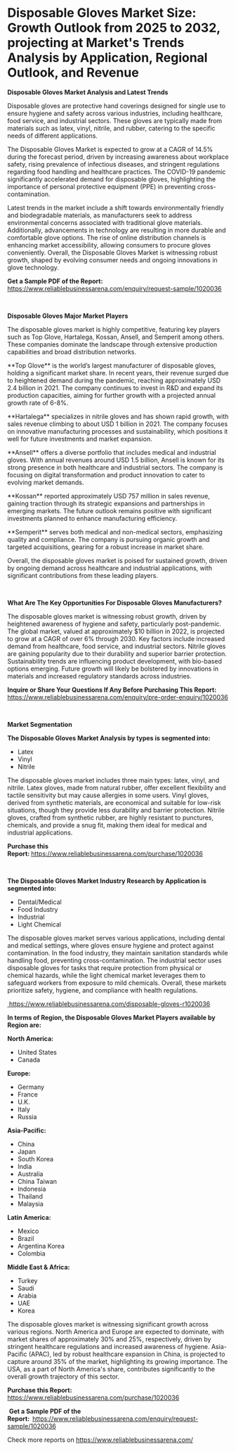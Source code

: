 <p><h1>Disposable Gloves Market Size: Growth Outlook from 2025 to 2032, projecting at Market's Trends Analysis by Application, Regional Outlook, and Revenue</h1></p><p><strong>Disposable Gloves Market Analysis and Latest Trends</strong></p>
<p><p>Disposable gloves are protective hand coverings designed for single use to ensure hygiene and safety across various industries, including healthcare, food service, and industrial sectors. These gloves are typically made from materials such as latex, vinyl, nitrile, and rubber, catering to the specific needs of different applications.</p><p>The Disposable Gloves Market is expected to grow at a CAGR of 14.5% during the forecast period, driven by increasing awareness about workplace safety, rising prevalence of infectious diseases, and stringent regulations regarding food handling and healthcare practices. The COVID-19 pandemic significantly accelerated demand for disposable gloves, highlighting the importance of personal protective equipment (PPE) in preventing cross-contamination.</p><p>Latest trends in the market include a shift towards environmentally friendly and biodegradable materials, as manufacturers seek to address environmental concerns associated with traditional glove materials. Additionally, advancements in technology are resulting in more durable and comfortable glove options. The rise of online distribution channels is enhancing market accessibility, allowing consumers to procure gloves conveniently. Overall, the Disposable Gloves Market is witnessing robust growth, shaped by evolving consumer needs and ongoing innovations in glove technology.</p></p>
<p><strong>Get a Sample PDF of the Report:&nbsp;</strong> <a href="https://www.reliablebusinessarena.com/enquiry/request-sample/1020036?utm_campaign=2110&utm_medium=2&utm_source=Github&utm_content=ia&utm_term=08022025&utm_id=disposable-gloves">https://www.reliablebusinessarena.com/enquiry/request-sample/1020036</a></p>
<p>&nbsp;</p>
<p><strong>Disposable Gloves Major Market Players</strong></p>
<p><p>The disposable gloves market is highly competitive, featuring key players such as Top Glove, Hartalega, Kossan, Ansell, and Semperit among others. These companies dominate the landscape through extensive production capabilities and broad distribution networks.</p><p>**Top Glove** is the world’s largest manufacturer of disposable gloves, holding a significant market share. In recent years, their revenue surged due to heightened demand during the pandemic, reaching approximately USD 2.4 billion in 2021. The company continues to invest in R&D and expand its production capacities, aiming for further growth with a projected annual growth rate of 6-8%.</p><p>**Hartalega** specializes in nitrile gloves and has shown rapid growth, with sales revenue climbing to about USD 1 billion in 2021. The company focuses on innovative manufacturing processes and sustainability, which positions it well for future investments and market expansion.</p><p>**Ansell** offers a diverse portfolio that includes medical and industrial gloves. With annual revenues around USD 1.5 billion, Ansell is known for its strong presence in both healthcare and industrial sectors. The company is focusing on digital transformation and product innovation to cater to evolving market demands.</p><p>**Kossan** reported approximately USD 757 million in sales revenue, gaining traction through its strategic expansions and partnerships in emerging markets. The future outlook remains positive with significant investments planned to enhance manufacturing efficiency.</p><p>**Semperit** serves both medical and non-medical sectors, emphasizing quality and compliance. The company is pursuing organic growth and targeted acquisitions, gearing for a robust increase in market share.</p><p>Overall, the disposable gloves market is poised for sustained growth, driven by ongoing demand across healthcare and industrial applications, with significant contributions from these leading players.</p></p>
<p>&nbsp;</p>
<p><strong>What Are The Key Opportunities For Disposable Gloves Manufacturers?</strong></p>
<p><p>The disposable gloves market is witnessing robust growth, driven by heightened awareness of hygiene and safety, particularly post-pandemic. The global market, valued at approximately $10 billion in 2022, is projected to grow at a CAGR of over 6% through 2030. Key factors include increased demand from healthcare, food service, and industrial sectors. Nitrile gloves are gaining popularity due to their durability and superior barrier protection. Sustainability trends are influencing product development, with bio-based options emerging. Future growth will likely be bolstered by innovations in materials and increased regulatory standards across industries.</p></p>
<p><strong>Inquire or Share Your Questions If Any Before Purchasing This Report:</strong> <a href="https://www.reliablebusinessarena.com/enquiry/pre-order-enquiry/1020036?utm_campaign=2110&utm_medium=2&utm_source=Github&utm_content=ia&utm_term=08022025&utm_id=disposable-gloves">https://www.reliablebusinessarena.com/enquiry/pre-order-enquiry/1020036</a></p>
<p>&nbsp;</p>
<p><strong>Market Segmentation</strong></p>
<p><strong>The Disposable Gloves Market Analysis by types is segmented into:</strong></p>
<p><ul><li>Latex</li><li>Vinyl</li><li>Nitrile</li></ul></p>
<p><p>The disposable gloves market includes three main types: latex, vinyl, and nitrile. Latex gloves, made from natural rubber, offer excellent flexibility and tactile sensitivity but may cause allergies in some users. Vinyl gloves, derived from synthetic materials, are economical and suitable for low-risk situations, though they provide less durability and barrier protection. Nitrile gloves, crafted from synthetic rubber, are highly resistant to punctures, chemicals, and provide a snug fit, making them ideal for medical and industrial applications.</p></p>
<p><strong>Purchase this Report:&nbsp;</strong><a href="https://www.reliablebusinessarena.com/purchase/1020036?utm_campaign=2110&utm_medium=2&utm_source=Github&utm_content=ia&utm_term=08022025&utm_id=disposable-gloves">https://www.reliablebusinessarena.com/purchase/1020036</a></p>
<p>&nbsp;</p>
<p><strong>The Disposable Gloves Market Industry Research by Application is segmented into:</strong></p>
<p><ul><li>Dental/Medical</li><li>Food Industry</li><li>Industrial</li><li>Light Chemical</li></ul></p>
<p><p>The disposable gloves market serves various applications, including dental and medical settings, where gloves ensure hygiene and protect against contamination. In the food industry, they maintain sanitation standards while handling food, preventing cross-contamination. The industrial sector uses disposable gloves for tasks that require protection from physical or chemical hazards, while the light chemical market leverages them to safeguard workers from exposure to mild chemicals. Overall, these markets prioritize safety, hygiene, and compliance with health regulations.</p></p>
<p><a href="https://www.reliablebusinessarena.com/disposable-gloves-r1020036?utm_campaign=2110&utm_medium=2&utm_source=Github&utm_content=ia&utm_term=08022025&utm_id=disposable-gloves">&nbsp;https://www.reliablebusinessarena.com/disposable-gloves-r1020036</a></p>
<p><strong>In terms of Region, the Disposable Gloves Market Players available by Region are:</strong></p>
<p>
    <p> <strong> North America: </strong>
        <ul>
            <li>United States</li>
            <li>Canada</li>
        </ul>
        </p> 
    <p> <strong> Europe: </strong>
        <ul>
            <li>Germany</li>
            <li>France</li>
            <li>U.K.</li>
            <li>Italy</li>
            <li>Russia</li>
        </ul>
        </p> 
    <p> <strong> Asia-Pacific: </strong>
        <ul>
            <li>China</li>
            <li>Japan</li>
            <li>South Korea</li>
            <li>India</li>
            <li>Australia</li>
            <li>China Taiwan</li>
            <li>Indonesia</li>
            <li>Thailand</li>
            <li>Malaysia</li>
        </ul>
        </p> 
    <p> <strong> Latin America: </strong>
        <ul>
            <li>Mexico</li>
            <li>Brazil</li>
            <li>Argentina Korea</li>
            <li>Colombia</li>
        </ul>
        </p> 
    <p> <strong> Middle East & Africa: </strong>
        <ul>
            <li>Turkey</li>
            <li>Saudi</li>
            <li>Arabia</li>
            <li>UAE</li>
            <li>Korea</li>
        </ul>
    </p>
    </p>
<p><p>The disposable gloves market is witnessing significant growth across various regions. North America and Europe are expected to dominate, with market shares of approximately 30% and 25%, respectively, driven by stringent healthcare regulations and increased awareness of hygiene. Asia-Pacific (APAC), led by robust healthcare expansion in China, is projected to capture around 35% of the market, highlighting its growing importance. The USA, as a part of North America's share, contributes significantly to the overall growth trajectory of this sector.</p></p>
<p><strong>Purchase this Report: </strong><a href="https://www.reliablebusinessarena.com/purchase/1020036?utm_campaign=2110&utm_medium=2&utm_source=Github&utm_content=ia&utm_term=08022025&utm_id=disposable-gloves">https://www.reliablebusinessarena.com/purchase/1020036</a></p>
<p>&nbsp;<strong>Get a Sample PDF of the Report:&nbsp;&nbsp;</strong><a href="https://www.reliablebusinessarena.com/enquiry/request-sample/1020036?utm_campaign=2110&utm_medium=2&utm_source=Github&utm_content=ia&utm_term=08022025&utm_id=disposable-gloves">https://www.reliablebusinessarena.com/enquiry/request-sample/1020036</a></p>
<p><strong></strong></p>
<p>Check more reports on <a href="https://www.reliablebusinessarena.com/?utm_campaign=2110&utm_medium=2&utm_source=Github&utm_content=ia&utm_term=08022025&utm_id=disposable-gloves">https://www.reliablebusinessarena.com/</a></p>